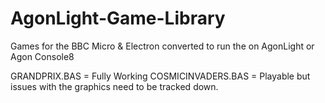 # AgonLight-Game-Library
Games for the BBC Micro & Electron converted to run the on AgonLight or Agon Console8

GRANDPRIX.BAS = Fully Working
COSMICINVADERS.BAS = Playable but issues with the graphics need to be tracked down.
